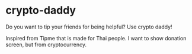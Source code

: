 # crypto-daddy
Do you want to tip your friends for being helpful? Use crypto daddy!

Inspired from Tipme that is made for Thai people.
I want to show donation screen, but from cryptocurrency.
